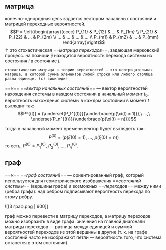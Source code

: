 ## матрица
конечно-однородная цепь задается вектором начальных состояний и матрицей переходных вероятностей.
$$P = \left(\begin{array}{cccc}
P_{11} & P_{12} & ... & P_{1m} \\
P_{21} & P_{22} & ... & P_{2m} \\
...    & ...    & ... & ...    \\
P_{m1} & P_{m2} & ... & P_{mm} 
\end{array}\right)$$ 
$\uparrow$ это стохастическая *==матрица переходов==*, задающая марковский процесс. на позиции $ij$ находится вероятность перехода системы из состояния $i$ в состояние $j.$

```
стохастическая матрица в теории вероятностей — это неотрицательная матрица, в которой сумма элементов любой строки или любого столбца равна единице. (с) википедия
```

==$\aleph$== *==вектор начальных состояний==* — вектор вероятностей нахождения системы в каждом состоянии в начальный момент $t_0$.
вероятность нахождения системы в каждом состоянии в момент $t$ выглядит так:
$$P^{(t)} = (\underset{P_1^{(t)}}{\underbrace{p(\xi(t) = 1)}},\ ...,\ \underset{P_n^{(t)}}{\underbrace{p(\xi(t) = n)}})$$

тогда в начальный момент времени вектор будет выглядеть так:
$$P^{(0)} = (p(\xi(0) = 1),\ ...,\ p(\xi(0) = n))$$
то есть, $P^{(0)} = P^{(0)}_1,\ P^{(0)}_2,\ ...,\ P^{(0)}_n$.

## граф

==$\aleph$== *==граф состояний==* — ориентированный граф, который используется для геометрического изображения *==состояний системы==* (вершины графа) и возможных *==переходов==* между ними (ребра графа). над ребром подписывают вероятность перехода по этому ребру.

![[3 граф.png | 600]]

граф можно перевести в матрицу переходов, а матрицу переходов можно изобразить в виде графа. значения на главной диагонали матрицы переходов — разница между единицей и суммой вероятностей переходов из этой вершины в другие (т. к. на графе состояний часто не изображают петли — вероятность того, что система останется в этом состоянии).